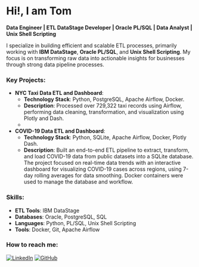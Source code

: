 # Hi!, I am Tom 

**Data Engineer | ETL DataStage Developer | Oracle PL/SQL | Data Analyst | Unix Shell Scripting**

I specialize in building efficient and scalable ETL processes, primarily working with **IBM DataStage**, **Oracle PL/SQL**, and **Unix Shell Scripting**. My focus is on transforming raw data into actionable insights for businesses through strong data pipeline processes.

### Key Projects:
- **NYC Taxi Data ETL and Dashboard**:
  - **Technology Stack**: Python, PostgreSQL, Apache Airflow, Docker.
  - **Description**: Processed over 729,322 taxi records using Airflow, performing data cleaning, transformation, and visualization using Plotly and Dash.
  - 
- **COVID-19 Data ETL and Dashboard**:
  - **Technology Stack**: Python, SQLite, Apache Airflow, Docker, Plotly Dash.
  - **Description**: Built an end-to-end ETL pipeline to extract, transform, and load COVID-19 data from public datasets into a SQLite database. The project focused on real-time data trends with an interactive dashboard for visualizing COVID-19 cases across regions, using 7-day rolling averages for data smoothing. Docker containers were used to manage the database and workflow.

### Skills:
- **ETL Tools**: IBM DataStage
- **Databases**: Oracle, PostgreSQL, SQL
- **Languages**: Python, PL/SQL, Unix Shell Scripting
- **Tools**: Docker, Git, Apache Airflow

### How to reach me:
[![LinkedIn](https://img.shields.io/badge/-LinkedIn-blue?style=flat&logo=linkedin&logoColor=white)](https://www.linkedin.com/in/teerawus) 
[![GitHub](https://img.shields.io/badge/GitHub-black?style=flat&logo=github&logoColor=white)](https://github.com/Tom-Teerawut)
